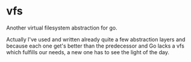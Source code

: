 # vfs
Another virtual filesystem abstraction for go.

Actually I've used and written already quite a few abstraction layers and
because each one get's better than the predecessor and Go lacks
a vfs which fulfills our needs, a new one has to see the light of the day.

